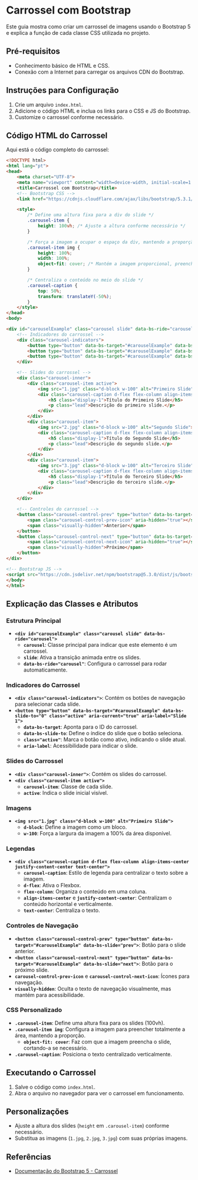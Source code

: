 # Carrossel com Bootstrap

Este guia mostra como criar um carrossel de imagens usando o Bootstrap 5 e explica a função de cada classe CSS utilizada no projeto.

## Pré-requisitos

- Conhecimento básico de HTML e CSS.
- Conexão com a Internet para carregar os arquivos CDN do Bootstrap.

## Instruções para Configuração

1. Crie um arquivo `index.html`.
2. Adicione o código HTML e inclua os links para o CSS e JS do Bootstrap.
3. Customize o carrossel conforme necessário.

## Código HTML do Carrossel

Aqui está o código completo do carrossel:

```html
<!DOCTYPE html>
<html lang="pt">
<head>
    <meta charset="UTF-8">
    <meta name="viewport" content="width=device-width, initial-scale=1.0">
    <title>Carrossel com Bootstrap</title>
    <!-- Bootstrap CSS -->
    <link href="https://cdnjs.cloudflare.com/ajax/libs/bootstrap/5.3.1/css/bootstrap.min.css" rel="stylesheet">

    <style>
        /* Define uma altura fixa para a div do slide */
        .carousel-item {
            height: 100vh; /* Ajuste a altura conforme necessário */
        }

        /* Força a imagem a ocupar o espaço da div, mantendo a proporção */
        .carousel-item img {
            height: 100%;
            width: 100%;
            object-fit: cover; /* Mantém a imagem proporcional, preenchendo a div */
        }

        /* Centraliza o conteúdo no meio do slide */
        .carousel-caption {
            top: 50%;
            transform: translateY(-50%);
        }
    </style>
</head>
<body>

<div id="carouselExample" class="carousel slide" data-bs-ride="carousel">
    <!-- Indicadores do carrossel -->
    <div class="carousel-indicators">
        <button type="button" data-bs-target="#carouselExample" data-bs-slide-to="0" class="active" aria-current="true" aria-label="Slide 1"></button>
        <button type="button" data-bs-target="#carouselExample" data-bs-slide-to="1" aria-label="Slide 2"></button>
        <button type="button" data-bs-target="#carouselExample" data-bs-slide-to="2" aria-label="Slide 3"></button>
    </div>

    <!-- Slides do carrossel -->
    <div class="carousel-inner">
        <div class="carousel-item active">
            <img src="1.jpg" class="d-block w-100" alt="Primeiro Slide">
            <div class="carousel-caption d-flex flex-column align-items-center justify-content-center text-center">
                <h5 class="display-1">Título do Primeiro Slide</h5>
                <p class="lead">Descrição do primeiro slide.</p>
            </div>
        </div>
        <div class="carousel-item">
            <img src="2.jpg" class="d-block w-100" alt="Segundo Slide">
            <div class="carousel-caption d-flex flex-column align-items-center justify-content-center text-center">
                <h5 class="display-1">Título do Segundo Slide</h5>
                <p class="lead">Descrição do segundo slide.</p>
            </div>
        </div>
        <div class="carousel-item">
            <img src="3.jpg" class="d-block w-100" alt="Terceiro Slide">
            <div class="carousel-caption d-flex flex-column align-items-center justify-content-center text-center">
                <h5 class="display-1">Título do Terceiro Slide</h5>
                <p class="lead">Descrição do terceiro slide.</p>
            </div>
        </div>
    </div>

    <!-- Controles do carrossel -->
    <button class="carousel-control-prev" type="button" data-bs-target="#carouselExample" data-bs-slide="prev">
        <span class="carousel-control-prev-icon" aria-hidden="true"></span>
        <span class="visually-hidden">Anterior</span>
    </button>
    <button class="carousel-control-next" type="button" data-bs-target="#carouselExample" data-bs-slide="next">
        <span class="carousel-control-next-icon" aria-hidden="true"></span>
        <span class="visually-hidden">Próximo</span>
    </button>
</div>

<!-- Bootstrap JS -->
<script src="https://cdn.jsdelivr.net/npm/bootstrap@5.3.0/dist/js/bootstrap.bundle.min.js"></script>
</body>
</html>
```

## Explicação das Classes e Atributos

### Estrutura Principal

- **`<div id="carouselExample" class="carousel slide" data-bs-ride="carousel">`**
  - **`carousel`**: Classe principal para indicar que este elemento é um carrossel.
  - **`slide`**: Ativa a transição animada entre os slides.
  - **`data-bs-ride="carousel"`**: Configura o carrossel para rodar automaticamente.

### Indicadores do Carrossel

- **`<div class="carousel-indicators">`**: Contém os botões de navegação para selecionar cada slide.
- **`<button type="button" data-bs-target="#carouselExample" data-bs-slide-to="0" class="active" aria-current="true" aria-label="Slide 1">`**
  - **`data-bs-target`**: Aponta para o ID do carrossel.
  - **`data-bs-slide-to`**: Define o índice do slide que o botão seleciona.
  - **`class="active"`**: Marca o botão como ativo, indicando o slide atual.
  - **`aria-label`**: Acessibilidade para indicar o slide.

### Slides do Carrossel

- **`<div class="carousel-inner">`**: Contém os slides do carrossel.
- **`<div class="carousel-item active">`**
  - **`carousel-item`**: Classe de cada slide.
  - **`active`**: Indica o slide inicial visível.

### Imagens

- **`<img src="1.jpg" class="d-block w-100" alt="Primeiro Slide">`**
  - **`d-block`**: Define a imagem como um bloco.
  - **`w-100`**: Força a largura da imagem a 100% da área disponível.

### Legendas

- **`<div class="carousel-caption d-flex flex-column align-items-center justify-content-center text-center">`**
  - **`carousel-caption`**: Estilo de legenda para centralizar o texto sobre a imagem.
  - **`d-flex`**: Ativa o Flexbox.
  - **`flex-column`**: Organiza o conteúdo em uma coluna.
  - **`align-items-center`** e **`justify-content-center`**: Centralizam o conteúdo horizontal e verticalmente.
  - **`text-center`**: Centraliza o texto.

### Controles de Navegação

- **`<button class="carousel-control-prev" type="button" data-bs-target="#carouselExample" data-bs-slide="prev">`**: Botão para o slide anterior.
- **`<button class="carousel-control-next" type="button" data-bs-target="#carouselExample" data-bs-slide="next">`**: Botão para o próximo slide.
- **`carousel-control-prev-icon`** e **`carousel-control-next-icon`**: Ícones para navegação.
- **`visually-hidden`**: Oculta o texto de navegação visualmente, mas mantém para acessibilidade.

### CSS Personalizado

- **`.carousel-item`**: Define uma altura fixa para os slides (100vh).
- **`.carousel-item img`**: Configura a imagem para preencher totalmente a área, mantendo a proporção.
  - **`object-fit: cover`**: Faz com que a imagem preencha o slide, cortando-a se necessário.
- **`.carousel-caption`**: Posiciona o texto centralizado verticalmente.

## Executando o Carrossel

1. Salve o código como `index.html`.
2. Abra o arquivo no navegador para ver o carrossel em funcionamento.

## Personalizações

- Ajuste a altura dos slides (`height` em `.carousel-item`) conforme necessário.
- Substitua as imagens (`1.jpg`, `2.jpg`, `3.jpg`) com suas próprias imagens.

## Referências

- [Documentação do Bootstrap 5 - Carrossel](https://getbootstrap.com/docs/5.3/components/carousel/)
